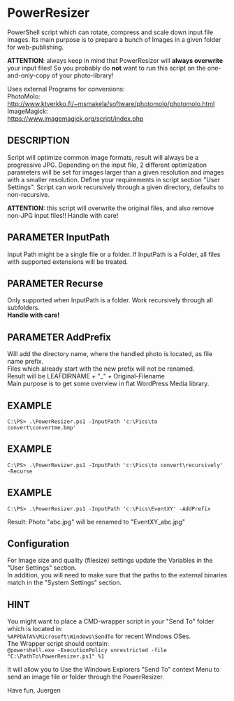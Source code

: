 # PowerResizer

PowerShell script which can rotate, compress and scale down input file images. Its main purpose is to prepare a bunch of Images in a given folder for web-publishing.

**ATTENTION**: always keep in mind that PowerResizer will **always overwrite** your input files! So you probably do **not** want to run this script on the one-and-only-copy of your photo-library!

Uses external Programs for conversions:  
PhotoMolo:  
http://www.ktverkko.fi/~msmakela/software/photomolo/photomolo.html  
ImageMagick:  
https://www.imagemagick.org/script/index.php  


## DESCRIPTION

Script will optimize common image formats, result will always be a progressive JPG.
Depending on the input file, 2 different optimization parameters will be set
for images larger than a given resolution and images with a smaller resolution.
Define your requirements in script section "User Settings".
Script can work recursively through a given directory, defaults to non-recursive.

**ATTENTION:** this script will overwrite the original files, and also remove non-JPG
input files!! Handle with care!

## PARAMETER InputPath
Input Path might be a single file or a folder.
If InputPath is a Folder, all files with supported extensions will be treated.

## PARAMETER Recurse
Only supported when InputPath is a folder. Work recursively through all subfolders.  
**Handle with care!**

## PARAMETER AddPrefix
Will add the directory name, where the handled photo is located, as file name prefix.  
Files which already start with the new prefix will not be renamed.  
Result will be LEAFDIRNAME + "_" + Original-Filename  
Main purpose is to get some overview in flat WordPress Media library.

## EXAMPLE

    C:\PS> .\PowerResizer.ps1 -InputPath 'c:\Pics\to convert\convertme.bmp'

## EXAMPLE

    C:\PS> .\PowerResizer.ps1 -InputPath 'c:\Pics\to convert\recursively' -Recurse

## EXAMPLE

    C:\PS> .\PowerResizer.ps1 -InputPath 'c:\Pics\EventXY' -AddPrefix  
Result: Photo "abc.jpg" will be renamed to "EventXY_abc.jpg"

## Configuration
For Image size and quality (filesize) settings update the Variables in the "User Settings" section.  
In addition, you will need to make sure that the paths to the external binaries match in the "System Settings" section.  

## HINT

You might want to place a CMD-wrapper script in your "Send To" folder which is located in:  
    `%APPDATA%\Microsoft\Windows\SendTo`
for recent Windows OSes.  
The Wrapper script should contain:  
    `@powershell.exe -ExecutionPolicy unrestricted -file "C:\PathTo\PowerResizer.ps1" %1`

It will allow you to Use the Windows Explorers "Send To" context Menu to send an image file or folder through the PowerResizer.

Have fun,
Juergen
